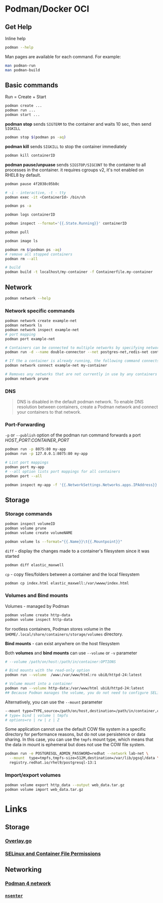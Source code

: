 # Podman/Docker OCI

## Get Help

Inline help
```sh
podman --help
```

Man pages are available for each command. For example:
```sh
man podman-run
man podman-build
```
## Basic commands

Run = Create + Start
```sh
podman create ...
podman run ...
podman start ...
```

**podman stop** sends `SIGTERM` to the container and waits 10 sec, then send `SIGKILL`
```sh
podman stop $(podman ps -aq)
```

**podman kill** sends `SIGKILL` to stop the container immediately
```sh
podman kill containerID
```

**podman pause/unpuase** sends `SIGSTOP/SIGCONT` to the container to all processes in the container. it requires cgroups v2, it's not enabled on RHEL8 by default.
```sh
podman pause 4f2038c05b8c
```

```sh
# -i - interactive, -t - tty
podman exec -it <ContainerId> /bin/sh

podman ps -a

podman logs containerID

podman inspect --format='{{.State.Running}}' containerID

podman pull

podman image ls

podman rm $(podman ps -aq)
# remove all stopped containers
podman rm --all

# build
podman build -t localhost/my-container -f Containerfile.my-container
```

## Network

```sh
podman network --help
```

### Network specific commands

```sh
podman network create example-net
podman network ls
podman network inspect example-net
# port mapping
podman port example-net

# Containers can be connected to multiple networks by specifying network names in a comma-separated list
podman run -d --name double-connector --net postgres-net,redis-net container-image:latest

# If the a container is already running, the following command connects it to the example-net network
podman network connect example-net my-container

# Removes any networks that are not currently in use by any containers
podman network prune
```

### DNS

>DNS is disabled in the default podman network. To enable DNS resolution between containers, create a Podman network and connect your containers to that network.


### Port-Forwarding

`-p` or `--publish` option of the podman run command forwards a port *HOST_PORT:CONTAINER_PORT*

```sh
podman run -p 8075:80 my-app
podman run -p 127.0.0.1:8075:80 my-app

# List port mappings
podman port my-app
# --all option lists port mappings for all containers
podman port --all

podman inspect my-app -f '{{.NetworkSettings.Networks.apps.IPAddress}}'
```

## Storage

### Storage commands
```sh
podman inspect volumeID
podman volume prune
podman volume create volumeNAME

podman volume ls --format="{{.Name}}\t{{.Mountpoint}}"
```

`diff` - display the changes made to a container's filesystem since it was started

```sh
podman diff elastic_maxwell
```

`cp` - copy files/folders between a container and the local filesystem

```sh
podman cp index.html elastic_maxwell:/var/wwww/index.html
```

### Volumes and Bind mounts

Volumes - managed by Podman

```sh
podman volume create http-data
podman volume inspect http-data
```

for rootless containers, Podman stores volume in the `$HOME/.local/share/containers/storage/volumes` directory.

**Bind mounts** - can exist anywhere on the host filesystem

Both **volumes** and **bind mounts** can use `--volume` or `-v` parameter

```sh
# --volume /path/on/host:/path/in/container:OPTIONS

# Bind mounts with the read-only option
podman run --volume  /www:/var/www/html:ro ubi8/httpd-24:latest

# Volume mount into a container
podman run --volume http-data:/var/www/html ubi8/httpd-24:latest
## Because Podman manages the volume, you do not need to configure SELinux permissions.
```
Alternatively, you can use the `--mount` parameter
```sh
--mount type=TYPE,source=/path/on/host,destination=/path/in/container,options=OPTIONS
# type= bind | volume | tmpfs
# options=ro | rw | z | Z
```
Some application cannot use the default COW file system in a specific directory for performance reasons, but do not use persistence or data sharing. In this case, you can use the `tmpfs` mount type, which means that the data in mount is ephemeral but does not use the COW file system.

```sh
podman run -e POSTGRESQL_ADMIN_PASSWORD=redhat --network lab-net \
  --mount  type=tmpfs,tmpfs-size=512M,destination=/var/lib/pgsql/data \
  registry.redhat.io/rhel9/postgresql-13:1
```

### Import/export volumes
```sh 
podman volume export http_data --output web_data.tar.gz
podman volume import web_data.tar.gz
```

# Links

## Storage

### [Overlay.go](https://github.com/containers/podman/blob/v4.2.0/vendor/github.com/containers/storage/drivers/overlay/overlay.go)

### [SELinux and Container File Permissions](https://www.redhat.com/sysadmin/user-namespaces-selinux-rootless-containers)

## Networking

### [Podman 4 network](https://www.redhat.com/sysadmin/podman-new-network-stack)

### [`nsenter`](https://www.redhat.com/sysadmin/container-namespaces-nsenter)